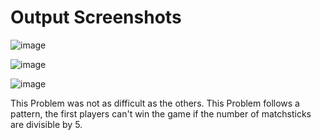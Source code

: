 <h1>Output Screenshots</h1>

![image](https://github.com/user-attachments/assets/c8b30ca2-b6e2-4198-b004-54b20393dd4e)

![image](https://github.com/user-attachments/assets/470668e2-c212-4710-898c-fae70aa875d8)

![image](https://github.com/user-attachments/assets/0abf1012-0a34-4aec-8dd0-e07960a16e15)

This Problem was not as difficult as the others. This Problem follows a pattern, the first players can't win the game if the number of matchsticks are divisible by 5. 
